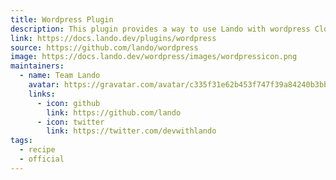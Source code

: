 ```yaml
---
title: Wordpress Plugin
description: This plugin provides a way to use Lando with wordpress Cloud.
link: https://docs.lando.dev/plugins/wordpress
source: https://github.com/lando/wordpress
image: https://docs.lando.dev/wordpress/images/wordpressicon.png
maintainers:
  - name: Team Lando
    avatar: https://gravatar.com/avatar/c335f31e62b453f747f39a84240b3bbd
    links:
      - icon: github
        link: https://github.com/lando
      - icon: twitter
        link: https://twitter.com/devwithlando
tags:
  - recipe
  - official
---
```


